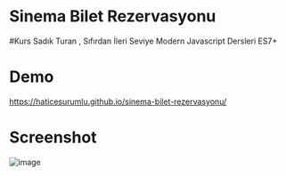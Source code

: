 # Sinema Bilet Rezervasyonu 

#Kurs
Sadık Turan , Sıfırdan İleri Seviye Modern Javascript Dersleri ES7+

# Demo
https://haticesurumlu.github.io/sinema-bilet-rezervasyonu/

# Screenshot
![image](https://user-images.githubusercontent.com/71832100/215278357-40700fbc-4a1f-4d2c-a435-21d61fc34121.png)
